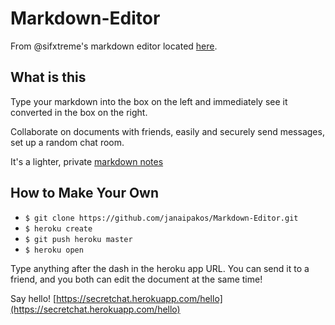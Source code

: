 # Markdown-Editor

From @sifxtreme's markdown editor located [here](https://github.com/sifxtreme/realtime-markdown-viewer).

## What is this
Type your markdown into the box on the left and immediately see it converted in the box on the right. 

Collaborate on documents with friends, easily and securely send messages, set up a random chat room.

It's a lighter, private [markdown notes](https://markdownnotes.com)

## How to Make Your Own
- `$ git clone https://github.com/janaipakos/Markdown-Editor.git`
- `$ heroku create` 
- `$ git push heroku master`
- `$ heroku open`

Type anything after the dash in the heroku app URL. You can send it to a friend, and you both can edit the document at the same time!

Say hello! [https://secretchat.herokuapp.com/hello](https://secretchat.herokuapp.com/hello)

